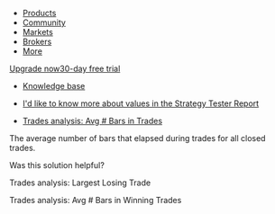 -   [Products](https://www.tradingview.com/chart/)
-   [Community](https://www.tradingview.com/ideas/)
-   [Markets](https://www.tradingview.com/markets/)
-   [Brokers](https://www.tradingview.com/brokers/)
-   [More](https://www.tradingview.com/support/)

[Upgrade now30-day free trial](https://www.tradingview.com/pricing/?source=header_go_pro_button&feature=Buy%20Trial)

-   [Knowledge base](https://www.tradingview.com/)

-   [I'd like to know more about values in the Strategy Tester Report](https://www.tradingview.com/support/folders/43000587044-i-d-like-to-know-more-about-values-in-the-strategy-tester-report/)
-   [Trades analysis: Avg # Bars in Trades](https://www.tradingview.com/support/solutions/43000681723-trades-analysis-avg-bars-in-trades/)

The average number of bars that elapsed during trades for all closed trades.

Was this solution helpful?

Trades analysis: Largest Losing Trade

Trades analysis: Avg # Bars in Winning Trades